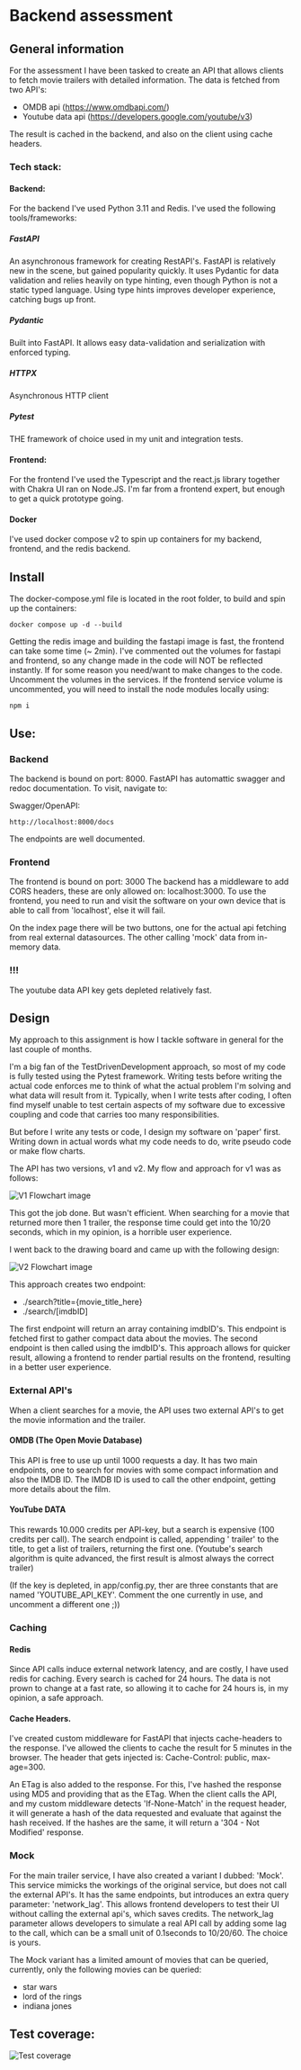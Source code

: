 # Backend assessment
## General information

For the assessment I have been tasked to create an API that allows clients to fetch movie trailers with detailed information. The data is fetched from two API's:

- OMDB api (https://www.omdbapi.com/)
- Youtube data api (https://developers.google.com/youtube/v3)

The result is cached in the backend, and also on the client using cache headers.

### Tech stack:
#### Backend:
For the backend I've used Python 3.11 and Redis.
I've used the following tools/frameworks:
##### FastAPI
An asynchronous framework for creating RestAPI's. FastAPI is relatively new in the scene, but gained popularity quickly. It uses Pydantic for data validation and relies heavily on type hinting, even though Python is not a static typed language. Using type hints improves developer experience, catching bugs up front.
##### Pydantic
Built into FastAPI. It allows easy data-validation and serialization with enforced typing.
##### HTTPX
Asynchronous HTTP client 
##### Pytest
THE framework of choice used in my unit and integration tests.

#### Frontend:
For the frontend I've used the Typescript and the react.js library together with Chakra UI ran on Node.JS. 
I'm far from a frontend expert, but enough to get a quick prototype going.

#### Docker
I've used docker compose v2 to spin up containers for my backend, frontend, and the redis backend.

## Install
The docker-compose.yml file is located in the root folder, to build and spin up the containers:

    docker compose up -d --build

Getting the redis image and building the fastapi image is fast, the frontend can take some time (~ 2min).
I've commented out the volumes for fastapi and frontend, so any change made in the code will NOT be reflected instantly. If for some reason you need/want to make changes to the code. Uncomment the volumes in the services. If the frontend service volume is uncommented, you will need to install the node modules locally using:

    npm i
   

## Use:

### Backend
The backend is bound on port: 8000.
FastAPI has automattic swagger and redoc documentation. To visit, navigate to:

Swagger/OpenAPI:

    http://localhost:8000/docs
 
 The endpoints are well documented.

### Frontend
The frontend is bound on port: 3000
The backend has a middleware to add CORS headers, these are only allowed on: localhost:3000.
To use the frontend, you need to run and visit the software on your own device that is able to call from 'localhost', else it will fail.

On the index page there will be two buttons, one for the actual api fetching from real external datasources. The other calling 'mock' data from in-memory data.

### !!!
The youtube data API key gets depleted relatively fast. 

## Design
My approach to this assignment is how I tackle software in general for the last couple of months. 

I'm a big fan of the TestDrivenDevelopment approach, so most of my code is fully tested using the Pytest framework. Writing tests before writing the actual code enforces me to think of what the actual problem  I'm solving and what data will result from it. 
Typically, when I write tests after coding, I often find myself unable to test certain aspects of my software due to excessive coupling and code that carries too many responsibilities.

But before I write any tests or code, I design my software on 'paper' first. Writing down in actual words what my code needs to do, write pseudo code or make flow charts. 

The API has two versions, v1 and v2.
My flow and approach for v1 was as follows:


![V1 Flowchart image](./design/drawings/main_flow.png "V1 design")

This got the job done. But wasn't efficient. When searching for a movie that returned more then 1 trailer, the response time could get into the 10/20 seconds, which in my opinion, is a horrible user experience.

I went back to the drawing board and came up with the following design:

![V2 Flowchart image](./design/drawings/trailer-service-flow-v2.png "V2 Flowchart image")

This approach creates two endpoint:

- ./search?title={movie_title_here}
- ./search/[imdbID]

The first endpoint will return an array containing imdbID's. This endpoint is fetched first to gather compact data about the movies.
The second endpoint is then called using the imdbID's. 
This approach allows for quicker result, allowing a frontend to render partial results on the frontend, resulting in a better user experience.

### External API's
When a client searches for a movie, the API uses two external API's to get the movie information and the trailer.
#### OMDB (The Open Movie Database)
This API is free to use up until 1000 requests a day. It has two main endpoints, one to search for movies with some compact information and also the IMDB ID.
The IMDB ID is used to call the other endpoint, getting more details about the film.
#### YouTube DATA
This rewards 10.000 credits per API-key, but a search is expensive (100 credits per call). 
The search endpoint is called, appending ' trailer' to the title, to get a list of trailers, returning the first one. (Youtube's search algorithm is quite advanced, the first result is almost always the correct trailer)

(If the key is depleted, in app/config.py, ther are three constants that are named 'YOUTUBE_API_KEY'. Comment the one currently in use, and uncomment a different one ;))

### Caching
#### Redis
Since API calls induce external network latency, and are costly, I have used redis for caching. Every search is cached for 24 hours. The data is not prown to change at a fast rate, so allowing it to cache for 24 hours is, in my opinion, a safe approach.

#### Cache Headers.
I've created custom middleware for FastAPI that injects cache-headers to the response. I've allowed the clients to cache the result for 5 minutes in the browser. The header that gets injected is: Cache-Control: public, max-age=300.

An ETag is also added to the response. For this, I've hashed the response using MD5 and providing that as the ETag. When the client calls the API, and my custom middleware detects 'If-None-Match' in the request header, it will generate a hash of the data requested and evaluate that against the hash received. If the hashes are the same, it will return a '304 - Not Modified' response.

### Mock
For the main trailer service, I have also created a variant I dubbed: 'Mock'. This service mimicks the workings of the original service, but does not call the external API's. 
It has the same endpoints, but introduces an extra query parameter: 'network_lag'. This allows frontend developers to test their UI without calling the external api's, which saves credits. The network_lag parameter allows developers to simulate a real API call by adding some lag to the call, which can be a small unit of 0.1seconds to 10/20/60. The choice is yours.

The Mock variant has a limited amount of movies that can be queried, currently, only the following movies can be queried:

- star wars
- lord of the rings
- indiana jones

## Test coverage:

![Test coverage](./test_coverage.png "Pytest test coverage")